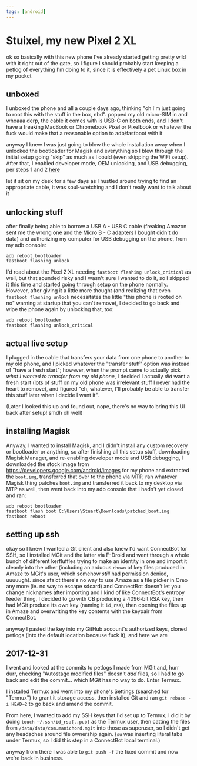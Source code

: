 ```yaml
---
tags: [android]
---
```


# Stuixel, my new Pixel 2 XL

ok so basically with this new phone I've already started getting pretty wild with it right out of the gate, so I figure I should probably start keeping a petlog of everything I'm doing to it, since it is effectively a pet Linux box in my pocket

## unboxed

I unboxed the phone and all a couple days ago, thinking "oh I'm just going to root this with the stuff in the box, nbd". popped my old micro-SIM in and whoaaa derp, the cable it comes with is USB-C on both ends, and I don't have a freaking MacBook or Chromebook Pixel or Pixelbook or whatever the fuck would make that a reasonable option to adb/fastboot with it

anyway I knew I was just going to blow the whole installation away when I unlocked the bootloader for Magisk and everything so I blew through the initial setup going "skip" as much as I could (even skipping the WiFi setup). After that, I enabled developer mode, OEM unlocking, and USB debugging, per steps 1 and 2 [here](https://android.gadgethacks.com/how-to/unlock-bootloader-your-pixel-2-pixel-2-xl-0180707/)

let it sit on my desk for a few days as I hustled around trying to find an appropriate cable, it was soul-wretching and I don't really want to talk about it

## unlocking stuff

after finally being able to borrow a USB A - USB C cable (freaking Amazon sent me the wrong one and the Micro B - C adapters I bought didn't do data) and authorizing my computer for USB debugging on the phone, from my adb console:

```
adb reboot bootloader
fastboot flashing unlock
```

I'd read about the Pixel 2 XL needing `fastboot flashing unlock_critical` as well, but that sounded risky and I wasn't sure I wanted to do it, so I skipped it this time and started going through setup on the phone normally. However, after giving it a little more thought (and realizing that even `fastboot flashing unlock` necessitates the little "this phone is rooted oh no" warning at startup that you can't remove), I decided to go back and wipe the phone again by unlocking that, too:

```
adb reboot bootloader
fastboot flashing unlock_critical
```

## actual live setup

I plugged in the cable that transfers your data from one phone to another to my old phone, and I picked whatever the "transfer stuff" option was instead of "have a fresh start"; however, when the prompt came to actually pick *what I wanted to transfer from my old phone*, I decided I actually *did* want a fresh start (lots of stuff on my old phone was irrelevant stuff I never had the heart to remove), and figured "eh, whatever, I'll probably be able to transfer this stuff later when I decide I want it".

(Later I looked this up and found out, nope, there's no way to bring this UI back after setup! smdh oh well)

## installing Magisk

Anyway, I wanted to install Magisk, and I didn't install any custom recovery or bootloader or anything, so after finishing all this setup stuff, downloading Magisk Manager, and re-enabling developer mode and USB debugging, I downloaded the stock image from https://developers.google.com/android/images for my phone and extracted the `boot.img`, transferred that over to the phone via MTP, ran whatever Magisk thing patches `boot.img` and transferred it back to my desktop via MTP as well, then went back into my adb console that I hadn't yet closed and ran:

```
adb reboot bootloader
fastboot flash boot C:\Users\Stuart\Downloads\patched_boot.img
fastboot reboot
```

## setting up ssh

okay so I knew I wanted a Git client and also knew I'd want ConnectBot for SSH, so I installed MGit and the latter via F-Droid and went through a whole bunch of different kerfluffles trying to make an identity in one and import it cleanly into the other (including an arduous `chown` of key files produced in Amaze to MGit's user, which somehow *still* had permission denied, uuuuugh). since afaict there's no way to use Amaze as a file picker in Oreo any more (ie. no way to escape sdcard) and ConnectBot doesn't let you change nicknames after importing and I kind of like ConnectBot's entropy feeder thing, I decided to go with CB producing a 4096-bit RSA key, then had MGit produce its *own* key (naming it `id_rsa`), then opening the files up in Amaze and overwriting the key contents with the keypair from ConnectBot.

anyway I pasted the key into my GitHub account's authorized keys, cloned petlogs (into the default location because fuck it), and here we are

## 2017-12-31

I went and looked at the commits to petlogs I made from MGit and, hurr durr, checking "Autostage modified files" doesn't *add* files, so I had to go back and edit the commit... which MGit has no way to do. Enter Termux.

I installed Termux and went into my phone's Settings (searched for "Termux") to grant it storage access, then installed Git and ran `git rebase -i HEAD~2` to go back and amend the commit.

From here, I wanted to add my SSH keys that I'd set up to Termux; I did it by doing `touch ~/.ssh/id_rsa{,.pub}` as the Termux user, then catting the files from `/data/data/com.manichord.mgit` into those as superuser, so I didn't get any headaches around file ownership again. (`su` was inserting literal tabs under Termux, so I did this step in a ConnectBot local terminal.)

anyway from there I was able to `git push -f` the fixed commit and now we're back in business.

